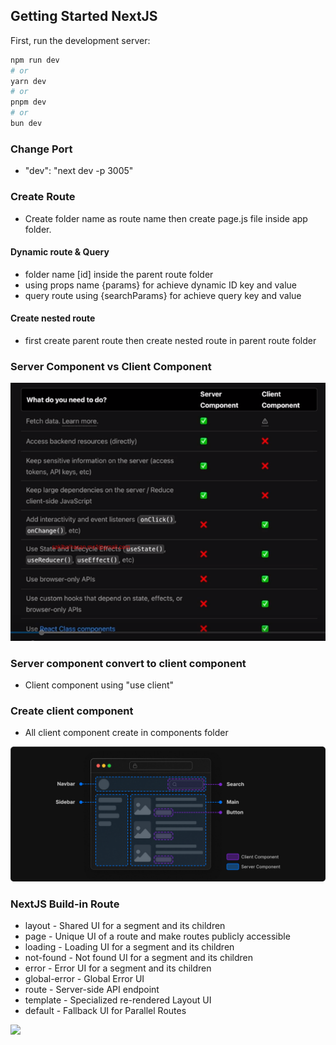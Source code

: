 
## Getting Started NextJS

First, run the development server:

```bash
npm run dev
# or
yarn dev
# or
pnpm dev
# or
bun dev
```
### Change Port

- "dev": "next dev -p 3005"

### Create Route 

- Create folder name as route name then create page.js file inside app folder.

#### Dynamic route & Query 
- folder name [id] inside the parent route folder 
- using props name {params} for achieve dynamic ID key and value 
- query route using {searchParams} for achieve query key and value

#### Create nested route 

- first create parent route then create nested route in parent route folder 

### Server Component vs Client Component

![](./public/images/readme/server%20vs%20client.PNG)

### Server component convert to client component

- Client component using "use client"

### Create client component

- All client component create in components folder

<!-- <img src="./public/images/readme/client%20component.png"> -->

![](/public/images/readme/client-component.png)

### NextJS Build-in Route

- layout - Shared UI for a segment and its children
- page - Unique UI of a route and make routes publicly accessible
- loading - Loading UI for a segment and its children
- not-found - Not found UI for a segment and its children
- error - Error UI for a segment and its children
- global-error - Global Error UI
- route - Server-side API endpoint
- template - Specialized re-rendered Layout UI
- default - Fallback UI for Parallel Routes

<div>
  

![](https://github-profile-summary-cards.vercel.app/api/cards/profile-details?username=BreadcrumbsSakibAlHasan10&theme=github_dark)
</div>







